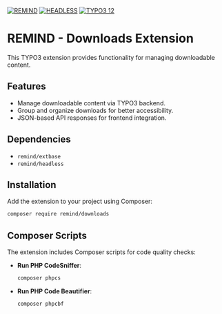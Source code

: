 [![REMIND](https://img.shields.io/badge/REMIND-black.svg)](https://www.remind.de/) 
[![HEADLESS](https://img.shields.io/badge/HEADLESS-blue.svg)](https://github.com/remindgmbh/headless) 
[![TYPO3 12](https://img.shields.io/badge/TYPO3-orange.svg)](https://get.typo3.org/) 

# REMIND - Downloads Extension

This TYPO3 extension provides functionality for managing downloadable content.

## Features

- Manage downloadable content via TYPO3 backend.
- Group and organize downloads for better accessibility.
- JSON-based API responses for frontend integration.

## Dependencies
- `remind/extbase`
- `remind/headless`

## Installation

Add the extension to your project using Composer:

```bash
composer require remind/downloads
```

## Composer Scripts

The extension includes Composer scripts for code quality checks:

- **Run PHP CodeSniffer**:
  ```bash
  composer phpcs
  ```

- **Run PHP Code Beautifier**:
  ```bash
  composer phpcbf
  ```